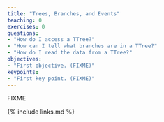 ```yaml
---
title: "Trees, Branches, and Events"
teaching: 0
exercises: 0
questions:
- "How do I access a TTree?"
- "How can I tell what branches are in a TTree?"
- "How do I read the data from a TTree?"
objectives:
- "First objective. (FIXME)"
keypoints:
- "First key point. (FIXME)"
---
```

FIXME

{% include links.md %}
